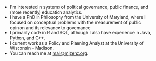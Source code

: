 - I'm interested in systems of political governance, public finance, and (more recently) education analytics.
- I have a PhD in Philosophy from the University of Maryland, where I focused on conceptual problems with the measurement of public opinion and its relevance to governance
- I primarily code in R and SQL, although I also have experience in Java, Python, and C++.
- I current work as a Policy and Planning Analyst at the University of Wisconsin - Madison.
- You can reach me at mail@mjzenz.org.


